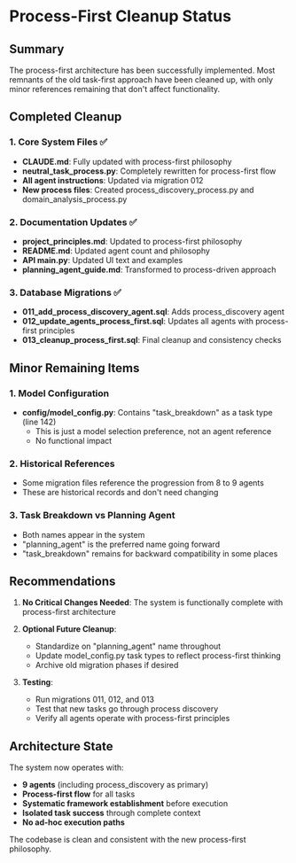 # Process-First Cleanup Status

## Summary

The process-first architecture has been successfully implemented. Most remnants of the old task-first approach have been cleaned up, with only minor references remaining that don't affect functionality.

## Completed Cleanup

### 1. Core System Files ✅
- **CLAUDE.md**: Fully updated with process-first philosophy
- **neutral_task_process.py**: Completely rewritten for process-first flow
- **All agent instructions**: Updated via migration 012
- **New process files**: Created process_discovery_process.py and domain_analysis_process.py

### 2. Documentation Updates ✅
- **project_principles.md**: Updated to process-first philosophy
- **README.md**: Updated agent count and philosophy
- **API main.py**: Updated UI text and examples
- **planning_agent_guide.md**: Transformed to process-driven approach

### 3. Database Migrations ✅
- **011_add_process_discovery_agent.sql**: Adds process_discovery agent
- **012_update_agents_process_first.sql**: Updates all agents with process-first principles
- **013_cleanup_process_first.sql**: Final cleanup and consistency checks

## Minor Remaining Items

### 1. Model Configuration
- **config/model_config.py**: Contains "task_breakdown" as a task type (line 142)
  - This is just a model selection preference, not an agent reference
  - No functional impact

### 2. Historical References
- Some migration files reference the progression from 8 to 9 agents
- These are historical records and don't need changing

### 3. Task Breakdown vs Planning Agent
- Both names appear in the system
- "planning_agent" is the preferred name going forward
- "task_breakdown" remains for backward compatibility in some places

## Recommendations

1. **No Critical Changes Needed**: The system is functionally complete with process-first architecture

2. **Optional Future Cleanup**:
   - Standardize on "planning_agent" name throughout
   - Update model_config.py task types to reflect process-first thinking
   - Archive old migration phases if desired

3. **Testing**:
   - Run migrations 011, 012, and 013
   - Test that new tasks go through process discovery
   - Verify all agents operate with process-first principles

## Architecture State

The system now operates with:
- **9 agents** (including process_discovery as primary)
- **Process-first flow** for all tasks
- **Systematic framework establishment** before execution
- **Isolated task success** through complete context
- **No ad-hoc execution paths**

The codebase is clean and consistent with the new process-first philosophy.